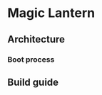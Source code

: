 
# Magic Lantern

## Architecture

### Boot process

## Build guide

<div style="page-break-after: always; visibility: hidden"/>
<div style="visibility: visible"/>
